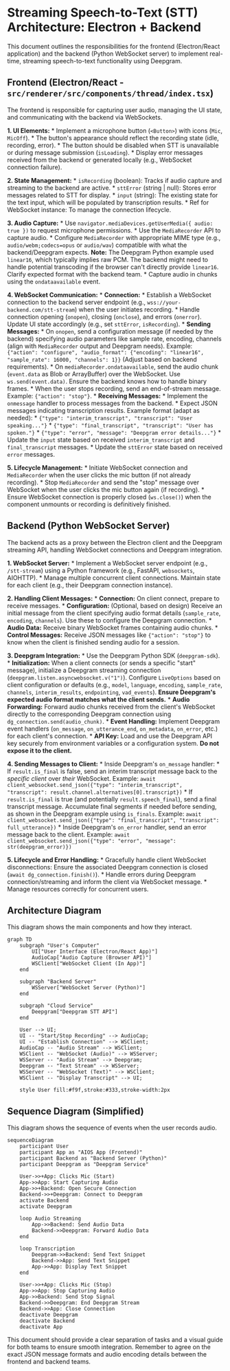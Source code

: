 # Streaming Speech-to-Text (STT) Architecture: Electron + Backend

This document outlines the responsibilities for the frontend (Electron/React application) and the backend (Python WebSocket server) to implement real-time, streaming speech-to-text functionality using Deepgram.

## Frontend (Electron/React - `src/renderer/src/components/thread/index.tsx`)

The frontend is responsible for capturing user audio, managing the UI state, and communicating with the backend via WebSockets.

**1. UI Elements:**
    *   Implement a microphone button (`<Button>`) with icons (`Mic`, `MicOff`).
    *   The button's appearance should reflect the recording state (idle, recording, error).
    *   The button should be disabled when STT is unavailable or during message submission (`isLoading`).
    *   Display error messages received from the backend or generated locally (e.g., WebSocket connection failure).

**2. State Management:**
    *   `isRecording` (boolean): Tracks if audio capture and streaming to the backend are active.
    *   `sttError` (string | null): Stores error messages related to STT for display.
    *   `input` (string): The existing state for the text input, which will be populated by transcription results.
    *   Ref for WebSocket instance: To manage the connection lifecycle.

**3. Audio Capture:**
    *   Use `navigator.mediaDevices.getUserMedia({ audio: true })` to request microphone permissions.
    *   Use the `MediaRecorder` API to capture audio.
        *   Configure `MediaRecorder` with appropriate MIME type (e.g., `audio/webm;codecs=opus` or `audio/wav`) compatible with what the backend/Deepgram expects. **Note:** The Deepgram Python example used `linear16`, which typically implies raw PCM. The backend might need to handle potential transcoding if the browser can't directly provide `linear16`. Clarify expected format with the backend team.
    *   Capture audio in chunks using the `ondataavailable` event.

**4. WebSocket Communication:**
    *   **Connection:**
        *   Establish a WebSocket connection to the backend server endpoint (e.g., `wss://your-backend.com/stt-stream`) when the user initiates recording.
        *   Handle connection opening (`onopen`), closing (`onclose`), and errors (`onerror`). Update UI state accordingly (e.g., set `sttError`, `isRecording`).
    *   **Sending Messages:**
        *   On `onopen`, send a configuration message (if needed by the backend) specifying audio parameters like sample rate, encoding, channels (align with `MediaRecorder` output and Deepgram needs). Example: `{"action": "configure", "audio_format": {"encoding": "linear16", "sample_rate": 16000, "channels": 1}}` (Adjust based on backend requirements).
        *   On `mediaRecorder.ondataavailable`, send the audio chunk (`event.data` as Blob or ArrayBuffer) over the WebSocket. Use `ws.send(event.data)`. Ensure the backend knows how to handle binary frames.
        *   When the user stops recording, send an end-of-stream message. Example: `{"action": "stop"}`.
    *   **Receiving Messages:**
        *   Implement the `onmessage` handler to process messages from the backend.
        *   Expect JSON messages indicating transcription results. Example format (adapt as needed):
            *   `{"type": "interim_transcript", "transcript": "User speaking..."}`
            *   `{"type": "final_transcript", "transcript": "User has spoken."}`
            *   `{"type": "error", "message": "Deepgram error details..."}`
        *   Update the `input` state based on received `interim_transcript` and `final_transcript` messages.
        *   Update the `sttError` state based on received `error` messages.

**5. Lifecycle Management:**
    *   Initiate WebSocket connection and `MediaRecorder` when the user clicks the mic button (if not already recording).
    *   Stop `MediaRecorder` and send the "stop" message over WebSocket when the user clicks the mic button again (if recording).
    *   Ensure WebSocket connection is properly closed (`ws.close()`) when the component unmounts or recording is definitively finished.

## Backend (Python WebSocket Server)

The backend acts as a proxy between the Electron client and the Deepgram streaming API, handling WebSocket connections and Deepgram integration.

**1. WebSocket Server:**
    *   Implement a WebSocket server endpoint (e.g., `/stt-stream`) using a Python framework (e.g., FastAPI, `websockets`, AIOHTTP).
    *   Manage multiple concurrent client connections. Maintain state for each client (e.g., their Deepgram connection instance).

**2. Handling Client Messages:**
    *   **Connection:** On client connect, prepare to receive messages.
    *   **Configuration:** (Optional, based on design) Receive an initial message from the client specifying audio format details (`sample_rate`, `encoding`, `channels`). Use these to configure the Deepgram connection.
    *   **Audio Data:** Receive binary WebSocket frames containing audio chunks.
    *   **Control Messages:** Receive JSON messages like `{"action": "stop"}` to know when the client is finished sending audio for a session.

**3. Deepgram Integration:**
    *   Use the Deepgram Python SDK (`deepgram-sdk`).
    *   **Initialization:** When a client connects (or sends a specific "start" message), initialize a Deepgram streaming connection (`deepgram.listen.asyncwebsocket.v("1")`). Configure `LiveOptions` based on client configuration or defaults (e.g., `model`, `language`, `encoding`, `sample_rate`, `channels`, `interim_results`, `endpointing`, `vad_events`). **Ensure Deepgram's expected audio format matches what the client sends.**
    *   **Audio Forwarding:** Forward audio chunks received from the client's WebSocket directly to the corresponding Deepgram connection using `dg_connection.send(audio_chunk)`.
    *   **Event Handling:** Implement Deepgram event handlers (`on_message`, `on_utterance_end`, `on_metadata`, `on_error`, etc.) for each client's connection.
    *   **API Key:** Load and use the Deepgram API key securely from environment variables or a configuration system. **Do not expose it to the client.**

**4. Sending Messages to Client:**
    *   Inside Deepgram's `on_message` handler:
        *   If `result.is_final` is false, send an interim transcript message back to the *specific client* over *their* WebSocket. Example: `await client_websocket.send_json({"type": "interim_transcript", "transcript": result.channel.alternatives[0].transcript})`
        *   If `result.is_final` is true (and potentially `result.speech_final`), send a final transcript message. Accumulate final segments if needed before sending, as shown in the Deepgram example using `is_finals`. Example: `await client_websocket.send_json({"type": "final_transcript", "transcript": full_utterance})`
    *   Inside Deepgram's `on_error` handler, send an error message back to the client. Example: `await client_websocket.send_json({"type": "error", "message": str(deepgram_error)})`

**5. Lifecycle and Error Handling:**
    *   Gracefully handle client WebSocket disconnections: Ensure the associated Deepgram connection is closed (`await dg_connection.finish()`).
    *   Handle errors during Deepgram connection/streaming and inform the client via WebSocket message.
    *   Manage resources correctly for concurrent users.

## Architecture Diagram

This diagram shows the main components and how they interact.

```mermaid
graph TD
    subgraph "User's Computer"
        UI["User Interface (Electron/React App)"]
        AudioCap["Audio Capture (Browser API)"]
        WSClient["WebSocket Client (In App)"]
    end

    subgraph "Backend Server"
        WSServer["WebSocket Server (Python)"]
    end

    subgraph "Cloud Service"
        Deepgram["Deepgram STT API"]
    end

    User --> UI;
    UI -- "Start/Stop Recording" --> AudioCap;
    UI -- "Establish Connection" --> WSClient;
    AudioCap -- "Audio Stream" --> WSClient;
    WSClient -- "WebSocket (Audio)" --> WSServer;
    WSServer -- "Audio Stream" --> Deepgram;
    Deepgram -- "Text Stream" --> WSServer;
    WSServer -- "WebSocket (Text)" --> WSClient;
    WSClient -- "Display Transcript" --> UI;

    style User fill:#f9f,stroke:#333,stroke-width:2px
```

## Sequence Diagram (Simplified)

This diagram shows the sequence of events when the user records audio.

```mermaid
sequenceDiagram
    participant User
    participant App as "AIOS App (Frontend)"
    participant Backend as "Backend Server (Python)"
    participant Deepgram as "Deepgram Service"

    User->>+App: Clicks Mic (Start)
    App->>App: Start Capturing Audio
    App->>+Backend: Open Secure Connection
    Backend->>+Deepgram: Connect to Deepgram
    activate Backend
    activate Deepgram

    loop Audio Streaming
        App->>Backend: Send Audio Data
        Backend->>Deepgram: Forward Audio Data
    end

    loop Transcription
        Deepgram->>Backend: Send Text Snippet
        Backend->>App: Send Text Snippet
        App->>App: Display Text Snippet
    end

    User->>+App: Clicks Mic (Stop)
    App->>App: Stop Capturing Audio
    App->>Backend: Send Stop Signal
    Backend->>Deepgram: End Deepgram Stream
    Backend->>App: Close Connection
    deactivate Deepgram
    deactivate Backend
    deactivate App

```

This document should provide a clear separation of tasks and a visual guide for both teams to ensure smooth integration. Remember to agree on the exact JSON message formats and audio encoding details between the frontend and backend teams.